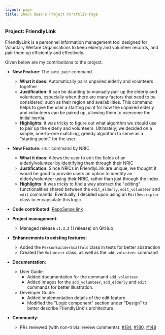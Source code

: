 ```yaml
---
layout: page
title: Shaun Quek's Project Portfolio Page
---
```


### Project: FriendlyLink

FriendlyLink is a personnel information management tool designed for Voluntary Welfare Organisations to keep elderly and volunteer records, and pair them up efficiently and effectively.

Given below are my contributions to the project.

* **New Feature**: The `auto_pair` command
    * **What it does**: Automatically pairs unpaired elderly and volunteers together
    * **Justification**: It can be daunting to manually pair up the elderly and volunteers, especially when there are many factors that need to be considered, such as their region and availabilities. 
This command helps to give the user a starting point for how the unpaired elderly and volunteers can be paired up, allowing them to overcome the initial inertia. 
    * **Highlights**: It was tricky to figure out what algorithm we should use to pair up the elderly and volunteers. Ultimately, we decided on a simple, one-to-one matching, greedy algorithm to serve as a "starting point" for the user.
* **New Feature**: `edit` command by NRIC
    * **What it does**: Allows the user to edit the fields of an elderly/volunteer by identifying them through their NRIC
    * **Justification**: Since NRICs in FriendlyLink are unique, we thought it would be good to provide users an option to identify an elderly/volunteer using their NRIC, rather than just through the index. 
    * **Highlights**: It was tricky to find a way abstract the "editing" functionalities shared between the `edit_elderly`, `edit_volunteer` and `edit` commands. Eventually, I decided upon using an `EditDescriptor` class to encapsulate this logic. 

* **Code contributed**: [RepoSense link](https://nus-cs2103-ay2223s2.github.io/tp-dashboard/?search=zhacatomn&sort=groupTitle&sortWithin=title&timeframe=commit&mergegroup=&groupSelect=groupByRepos&breakdown=true&checkedFileTypes=docs~functional-code~test-code~other&since=2023-02-17&tabOpen=true&tabType=authorship&tabAuthor=zhacatomn&tabRepo=AY2223S2-CS2103T-W12-1%2Ftp%5Bmaster%5D&authorshipIsMergeGroup=false&authorshipFileTypes=docs~functional-code~test-code&authorshipIsBinaryFileTypeChecked=false&authorshipIsIgnoredFilesChecked=false)

* **Project management**:
    * Managed release `v1.3.2` (1 release) on GitHub

* **Enhancements to existing features**:
    * Added the `PersonBuilderScaffold` class in tests for better abstraction
    * Created the `Volunteer` class, as well as the `add_volunteer` command
* **Documentation**:
    * User Guide:
        * Added documentation for the command `add_volunteer`.
        * Added images for the `add_volunteer`, `add_elderly` and `edit` commands for better illustration.
    * Developer Guide:
        * Added implementation details of the edit feature.
        * Modified the "Logic component" section under "Design" to better describe FriendlyLink's architecture. 

* **Community**:
    * PRs reviewed (with non-trivial review comments): [\#184](https://github.com/AY2223S2-CS2103T-W12-1/tp/pull/184), 
  [\#180](https://github.com/AY2223S2-CS2103T-W12-1/tp/pull/180),
  [\#148](https://github.com/AY2223S2-CS2103T-W12-1/tp/pull/148)
  

